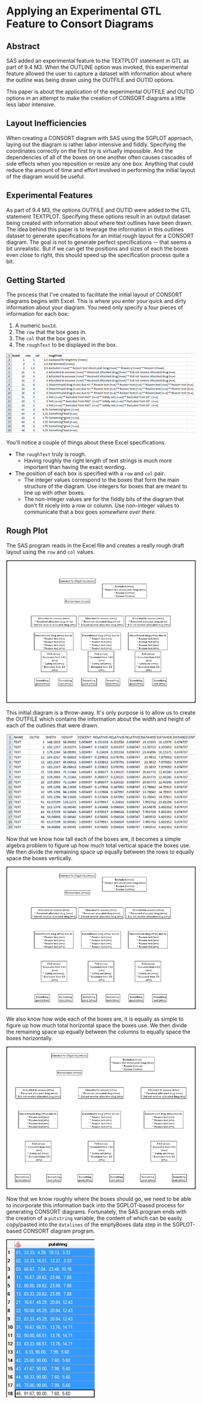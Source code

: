 # Applying an Experimental GTL Feature to Consort Diagrams

## Abstract

SAS added an experimental feature to the TEXTPLOT statement in GTL as part of 9.4 M3. When the OUTLINE option was invoked, this experimental feature allowed the user to capture a dataset with information about where the outline was being drawn using the OUTFILE and OUTID options.

This paper is about the application of the experimental OUTFILE and OUTID options in an attempt to make the creation of CONSORT diagrams a little less labor intensive.

## Layout Inefficiencies

When creating a CONSORT diagram with SAS using the SGPLOT approach, laying out the diagram is rather labor intensive and fiddly. Specifying the coordinates correctly on the first try is virtually impossible. And the dependencies of all of the boxes on one another often causes cascades of side effects when you reposition or resize any one box. Anything that could reduce the amount of time and effort involved in performing the initial layout of the diagram would be useful.

## Experimental Features

As part of 9.4 M3, the options OUTFILE and OUTID were added to the GTL statement TEXTPLOT. Specifying these options result in an output dataset being created with information about where text outlines have been drawn. The idea behind this paper is to leverage the information in this outlines dataset to generate specifications for an initial rough layout for a CONSORT diagram. The goal is not to generate perfect specifications -- that seems a bit unrealistic. But if we can get the positions and sizes of each the boxex even *close* to right, this should speed up the specification process quite a bit.

## Getting Started

The process that I've created to facilitate the initial layout of CONSORT diagrams begins with Excel. This is where you enter your quick and dirty information about your diagram. You need only specify a four pieces of information for each box:

1. A numeric `boxId`.
1. The `row` that the box goes in.
1. The `col` that the box goes in.
1. The `roughText` to be displayed in the box.

<kbd>![excel](https://github.com/srosanba/sas-consort-experimental/blob/master/img/excel.png)</kbd>

You'll notice a couple of things about these Excel specifications.

* The `roughText` truly is rough.  
  * Having roughly the right length of text strings is much more important than having the exact wording.
* The position of each box is specified with a `row` and `col` pair.  
  * The integer values correspond to the boxes that form the main structure of the diagram. Use integers for boxes that are meant to line up with other boxes.  
  * The non-integer values are for the fiddly bits of the diagram that don't fit nicely into a row or column. Use non-integer values to communicate that a box goes *somewhere over there*.

## Rough Plot

The SAS program reads in the Excel file and creates a really rough draft layout using the `row` and `col` values.

<kbd>![rough](https://github.com/srosanba/sas-consort-experimental/blob/master/img/rough.png)</kbd>

This initial diagram is a throw-away. It's only purpose is to allow us to create the OUTFILE which contains the information about the width and height of each of the outlines that were drawn.

<kbd>![outfile](https://github.com/srosanba/sas-consort-experimental/blob/master/img/outfile.png)</kbd>

Now that we know how tall each of the boxes are, it becomes a simple algebra problem to figure up how much total vertical space the boxes use. We then divide the remaining space up equally between the rows to equally space the boxes vertically.

<kbd>![bettery](https://github.com/srosanba/sas-consort-experimental/blob/master/img/bettery.png)</kbd>

We also know how wide each of the boxes are, it is equally as simple to figure up how much total horizontal space the boxes use. We then divide the remaining space up equally between the columns to equally space the boxes horizontally.

<kbd>![betterx](https://github.com/srosanba/sas-consort-experimental/blob/master/img/betterx.png)</kbd>

Now that we know roughly where the boxes should go, we need to be able to incorporate this information back into the SGPLOT-based process for generating CONSORT diagrams. Fortunately, the SAS program ends with the creation of a `putstring` variable, the content of which can be easily copy/pasted into the `datalines` of the emptyBoxes data step in the SGPLOT-based CONSORT diagram program.

<kbd>![putstring](https://github.com/srosanba/sas-consort-experimental/blob/master/img/putstring.png)</kbd>
